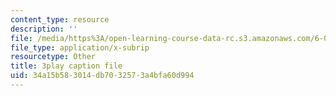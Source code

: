 ```yaml
---
content_type: resource
description: ''
file: /media/https%3A/open-learning-course-data-rc.s3.amazonaws.com/6-006-introduction-to-algorithms-spring-2020/34a15b583014db7032573a4bfa60d994_ZLdooNwP7Pw.srt
file_type: application/x-subrip
resourcetype: Other
title: 3play caption file
uid: 34a15b58-3014-db70-3257-3a4bfa60d994
---
```

